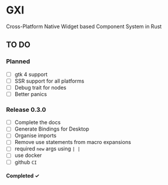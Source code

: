 # GXI

Cross-Platform Native Widget based Component System in Rust

## TO DO

### Planned

- [ ] gtk 4 support
- [ ] SSR support for all platforms
- [ ] Debug trait for nodes
- [ ] Better panics

### Release 0.3.0

- [ ] Complete the docs
- [ ] Generate Bindings for Desktop
- [ ] Organise imports
- [ ] Remove use statements from macro expansions
- [ ] required `new` args using `| |` 
- [ ] use docker
- [ ] github `CI`

#### Completed ✓
